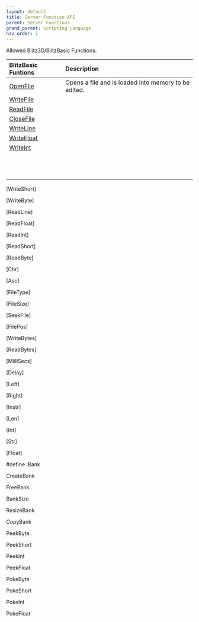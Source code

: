 ```yaml
---
layout: default
title: Server Function API
parent: Server Functions
grand_parent: Scripting Language
nav_order: 1
---
```


Allowed Blitz3D/BlitzBasic Functions:

| BlitzBasic Funtions | Description |
|:-------------|:------------------|
| [OpenFile](OpenFile) | Opens a file and is loaded into memory to be edited. |
| [WriteFile](WriteFile) |  |
| [ReadFile](ReadFile) |  |
| [CloseFile](CloseFile) |  |
| [WriteLine](WriteLine) |  |
| [WriteFloat](WriteFloat) |  |
| [WriteInt](WriteInt) |  |
|  |  |
|  |  |
|  |  |
|  |  |
|  |  |
|  |  |
|  |  |
|  |  |
|  |  |
|  |  |
|  |  |
|  |  |

[WriteShort]

[WriteByte]

[ReadLine]

[ReadFloat]

[ReadInt]

[ReadShort]

[ReadByte]

[Chr]

[Asc]

[FileType]

[FileSize]

[SeekFile]

[FilePos]

[WriteBytes]

[ReadBytes]

[MilliSecs]

[Delay]

[Left]

[Right]

[Instr]

[Len]

[Int]

[Str]

[Float]

#define :Bank 

CreateBank

FreeBank

BankSize

ResizeBank

CopyBank

PeekByte

PeekShort

PeekInt

PeekFloat

PokeByte

PokeShort

PokeInt

PokeFloat
